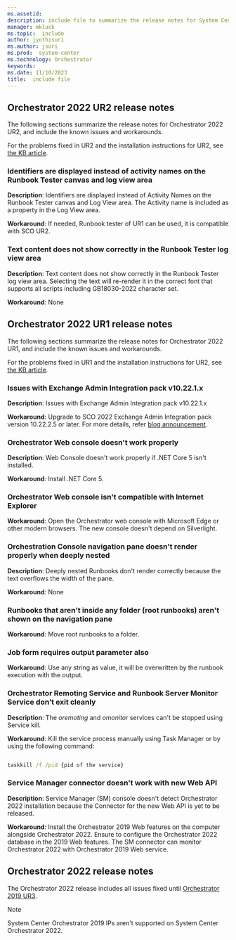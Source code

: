 ```yaml
---
ms.assetid:
description: include file to summarize the release notes for System Center 2022 - Orchestrator
manager: mkluck
ms.topic:  include
author: jyothisuri
ms.author: jsuri
ms.prod:  system-center
ms.technology: Orchestrator
keywords:
ms.date: 11/10/2023
title:  include file
---
```


## Orchestrator 2022 UR2 release notes

The following sections summarize the release notes for Orchestrator 2022 UR2, and include the known issues and workarounds.

For the problems fixed in UR2 and the installation instructions for UR2, see [the KB article](https://support.microsoft.com/kb/5033099).

### Identifiers are displayed instead of activity names on the Runbook Tester canvas and log view area

**Description**: Identifiers are displayed instead of Activity Names on the Runbook Tester canvas and Log View area. The Activity name is included as a property in the Log View area.

**Workaround**: If needed, Runbook tester of UR1 can be used, it is compatible with SCO UR2.

### Text content does not show correctly in the Runbook Tester log view area

**Description**: Text content does not show correctly in the Runbook Tester log view area. Selecting the text will re-render it in the correct font that supports all scripts including GB18030-2022 character set.

**Workaround**: None

## Orchestrator 2022 UR1 release notes

The following sections summarize the release notes for Orchestrator 2022 UR1, and include the known issues and workarounds.

For the problems fixed in UR1 and the installation instructions for UR2, see [the KB article](https://support.microsoft.com/kb/5021420).

### Issues with Exchange Admin Integration pack v10.22.1.x

**Description**: Issues with Exchange Admin Integration pack v10.22.1.x

**Workaround**: Upgrade to SCO 2022 Exchange Admin Integration pack version 10.22.2.5 or later. For more details, refer [blog announcement](https://techcommunity.microsoft.com/t5/system-center-blog/update-sc-orchestrator-exchange-admin-2022-integration-pack-v10/ba-p/3828422).


### Orchestrator Web console doesn't work properly

**Description**: Web Console doesn't work properly if .NET Core 5 isn't installed.

**Workaround**: Install .NET Core 5.

### Orchestrator Web console isn't compatible with Internet Explorer

**Workaround**: Open the Orchestrator web console with Microsoft Edge or other modern browsers. The new console doesn't depend on Silverlight.

### Orchestration Console navigation pane doesn't render properly when deeply nested

**Description**: Deeply nested Runbooks don't render correctly because the text overflows the width of the pane.

**Workaround**: None

### Runbooks that aren't inside any folder (root runbooks) aren't shown on the navigation pane

**Workaround**: Move root runbooks to a folder.

### Job form requires output parameter also

**Workaround**: Use any string as value, it will be overwritten by the runbook execution with the output.

### Orchestrator Remoting Service and Runbook Server Monitor Service don’t exit cleanly

**Description**: The *oremoting* and *omonitor* services can't be stopped using Service kill.

**Workaround**: Kill the service process manually using Task Manager or by using the following command:

```cmd

taskkill /f /pid {pid of the service}

```

### Service Manager connector doesn't work with new Web API

**Description**: Service Manager (SM) console doesn't detect Orchestrator 2022 installation because the Connector for the new Web API is yet to be released.

**Workaround**: Install the Orchestrator 2019 Web features on the computer alongside Orchestrator 2022. Ensure to configure the Orchestrator 2022 database in the 2019 Web features. The SM connector can monitor Orchestrator 2022 with Orchestrator 2019 Web service.

## Orchestrator 2022 release notes

The Orchestrator 2022 release includes all issues fixed until [Orchestrator 2019 UR3](https://support.microsoft.com/topic/update-rollup-3-for-system-center-2019-orchestrator-70bc1df6-adbc-9b89-68bf-df5a6eefca5f).

>[!NOTE]
>System Center Orchestrator 2019 IPs aren't supported on System Center Orchestrator 2022. 
